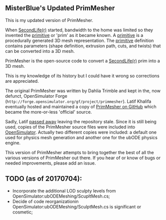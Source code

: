 ## MisterBlue's Updated PrimMesher

This is my updated version of PrimMesher.

When [SecondLife(r)] started, bandwidth to the home was limited so
they invented the [primitive] or 'prim' as it became known.
A [primitive] is a procedurally generated 3D mesh representation.
The [primitive] definition contains parameters (shape definition,
extrusion path, cuts, and twists) that can be converted into a
3D mesh.

PrimMesher is the open-source code to convert a [SecondLife(r)]
prim into a 3D mesh.

This is my knowledge of its history but I could have it wrong so
corrections are appreciated.

The original PrimMesher was written by Dahlia Trimble and kept
in the, now defunct, OpenSimulator Forge 
(```http://forge.opensimulator.org/gf/project/primmesher```).
Latif Khalifa eventually hosted and maintained 
a copy of [PrimMesher on GitHub]
which became the more-or-less 'official' source.

Sadly, Latif [passed away] leaving the repository stale.
Since it is still being used, copies of the PrimMesher source
files were included into [OpenSimulator]. Actually two different
copies were included: a default one used for physics mesh
generation and another one for the ubODE physics engine.

This version of PrimMesher attempts to bring together the best
of all  the various versions of PrimMesher out there.
If you hear of or know of bugs or needed improvements,
please add an issue.

## TODO (as of 20170704):

- Incorporate the additional LOD sculpty levels from OpenSimulator:ubODEMeshing/ScupltMesh.cs;
- Decide of code reorganizationin OpenSimulator:ubODEMeshing/SculptMesh.cs is significant or cosmetic;

[SecondLife(r)]: https://secondlife.com/
[OpenSimulator]: http://opensimulator.org/
[primitive]: http://wiki.secondlife.com/wiki/Primitive
[sculpted prim]: http://wiki.secondlife.com/wiki/Sculpted_prim
[passed away]: http://opensim-users.2152040.n2.nabble.com/Latif-Kalifa-td7582691.html
[PrimMesher on GitHub]: https://github.com/lkalif/PrimMesher
[Idealist Viewer demonstration]: https://vimeo.com/2123232
[LookingGlass Viewer]: http://lookingglassviewer.org/
